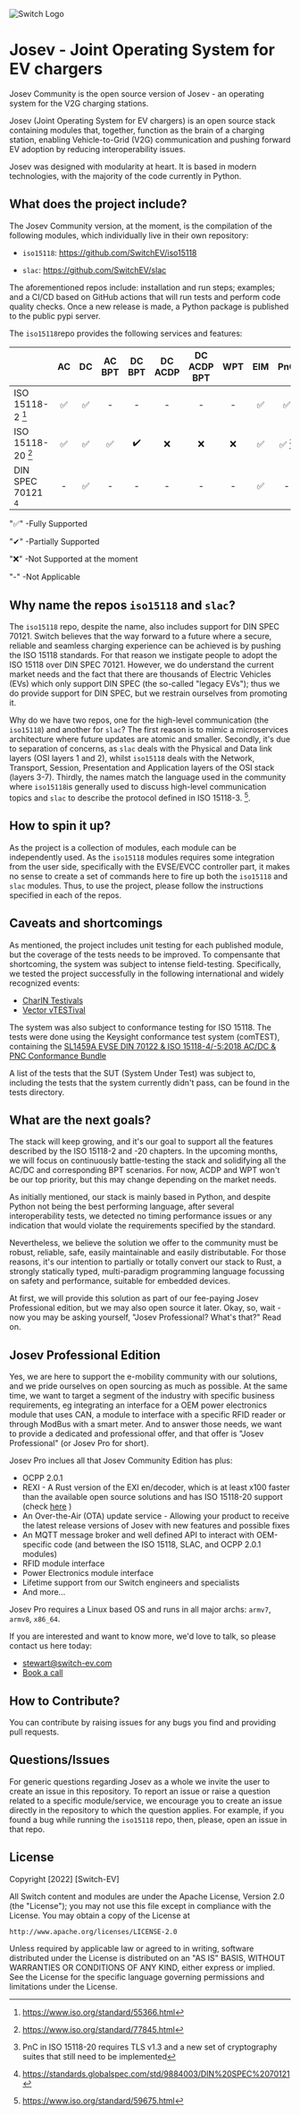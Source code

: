 ![Switch Logo](docs/switch_logo_black.svg)

# Josev - Joint Operating System for EV chargers

Josev Community is the open source version of Josev - an operating system for the V2G charging stations.

Josev (Joint Operating System for EV chargers) is an open source stack containing modules that, together,
function as the brain of a charging station, enabling Vehicle-to-Grid (V2G) communication and pushing forward EV
adoption by reducing interoperability issues.

Josev was designed with modularity at heart. It is based in modern technologies, with the majority of the code
currently in Python.

## What does the project include?

The Josev Community version, at the moment, is the compilation of the following modules, which individually live in
their own repository:

- `iso15118`: https://github.com/SwitchEV/iso15118

* `slac`: https://github.com/SwitchEV/slac

The aforementioned repos include: installation and run steps; examples; and a CI/CD based on GitHub actions that
will run tests and perform code quality checks. Once a new release is made, a Python package is published to the
public pypi server.

The `iso15118`repo provides the following services and features:

|                     | AC  | DC  | AC BPT | DC BPT | DC ACDP | DC ACDP BPT | WPT | EIM |   PnC   |
| ------------------- | :-: | :-: | :----: | :----: | :-----: | :---------: | :-: | :-: | :-----: |
| ISO 15118-2 [^1]    | ✅  | ✅  |   -    |   -    |    -    |      -      |  -  | ✅  |   ✅    |
| ISO 15118-20 [^2]   | ✅  | ✅  |   ✅   |   ✔️   |   ❌    |     ❌      | ❌  | ✅  | ✅ [^5] |
| DIN SPEC 70121 [^4] |  -  | ✅  |   -    |   -    |    -    |      -      |  -  |  ✅   |    -    |

"✅" -Fully Supported

"✔" -Partially Supported

"❌" -Not Supported at the moment

"-" -Not Applicable

## Why name the repos `iso15118` and `slac`?

The `iso15118` repo, despite the name, also includes support for DIN SPEC 70121.
Switch believes that the way forward to a future where a secure, reliable and seamless charging experience can be
achieved is by pushing the ISO 15118 standards. For that reason we instigate people to adopt the ISO 15118 over DIN SPEC 70121. However, we do understand the current market needs and the fact that there are thousands of
Electric Vehicles (EVs) which only support DIN SPEC (the so-called "legacy EVs"); thus we do provide support
for DIN SPEC, but we restrain ourselves from promoting it.

Why do we have two repos, one for the high-level communication (the `iso15118`) and another for `slac`? The first
reason is to mimic a microservices architecture where future updates are atomic and smaller. Secondly, it's due to
separation of concerns, as `slac` deals with the Physical and Data link layers (OSI layers 1 and 2), whilst `iso15118`
deals with the Network, Transport, Session, Presentation and Application layers of the OSI stack (layers 3-7).
Thirdly, the names match the language used in the community where `iso15118`is generally used to discuss high-level
communication topics and `slac` to describe the protocol defined in ISO 15118-3. [^3].

## How to spin it up?

As the project is a collection of modules, each module can be independently used. As the `iso15118` modules requires
some integration from the user side, specifically with the EVSE/EVCC controller part, it makes no sense to create a
set of commands here to fire up both the `iso15118` and `slac` modules.
Thus, to use the project, please follow the instructions specified in each of the repos.

## Caveats and shortcomings

As mentioned, the project includes unit testing for each published module, but the coverage of the tests needs to be
improved.
To compensante that shortcoming, the system was subject to intense field-testing. Specifically, we tested the project
successfully in the following international and widely recognized events:

- [CharIN Testivals](https://www.charin.global/events/global-testivals/)
- [Vector vTESTival](https://www.vector.com/de/de/events/global-de-en/2022/vector-e-mobility-symposium-2022/#c284443)

The system was also subject to conformance testing for ISO 15118.
The tests were done using the Keysight conformance test system (comTEST), containing the
[SL1459A EVSE DIN 70122 & ISO 15118-4/-5:2018 AC/DC & PNC Conformance Bundle](https://www.keysight.com/gb/en/assets/3120-1491/data-sheets/SL14XXA-Scienlab-Test-Case-Library-TTCN-3.pdf)

A list of the tests that the SUT (System Under Test) was subject to, including the tests that the system currently
didn't pass, can be found in the tests directory.

## What are the next goals?

The stack will keep growing, and it's our goal to support all the features described by the ISO 15118-2 and -20 chapters.
In the upcoming months, we will focus on continuously battle-testing the stack and solidifying all the AC/DC and
corresponding BPT scenarios.
For now, ACDP and WPT won't be our top priority, but this may change depending on the market needs.

As initially mentioned, our stack is mainly based in Python, and despite Python not being the best performing language,
after several interoperability tests, we detected no timing performance issues or any indication that would violate
the requirements specified by the standard.

Nevertheless, we believe the solution we offer to the community must be robust, reliable, safe, easily maintainable and
easily distributable. For those reasons, it's our intention to partially or totally convert our stack to Rust, a strongly
statically typed, multi-paradigm programming language focussing on safety and performance, suitable for embedded devices.

At first, we will provide this solution as part of our fee-paying Josev Professional edition, but we may also open source
it later. Okay, so, wait - now you may be asking yourself, "Josev Professional? What's that?" Read on.

## Josev Professional Edition

Yes, we are here to support the e-mobility community with our solutions, and we pride ourselves on open sourcing as much
as possible. At the same time, we want to target a segment of the industry with specific business requirements,
eg integrating an interface for a OEM power electronics module that uses CAN, a module to interface with a specific
RFID reader or through ModBus with a smart meter. And to answer those needs, we want to provide a dedicated and
professional offer, and that offer is "Josev Professional" (or Josev Pro for short).

Josev Pro inclues all that Josev Community Edition has plus:

- OCPP 2.0.1
- REXI - A Rust version of the EXI en/decoder, which is at least x100 faster than the available open source solutions
  and has ISO 15118-20 support (check [here](docs/rexi_performance.png) )
- An Over-the-Air (OTA) update service - Allowing your product to receive the latest release versions of Josev with new
  features and possible fixes
- An MQTT message broker and well defined API to interact with OEM-specific code (and between the ISO 15118, SLAC, and OCPP 2.0.1 modules)
- RFID module interface
- Power Electronics module interface
- Lifetime support from our Switch engineers and specialists
- And more...

Josev Pro requires a Linux based OS and runs in all major archs: `armv7`, `armv8`, `x86_64`.

If you are interested and want to know more, we'd love to talk, so please contact us here today: 
- stewart@switch-ev.com
- [Book a call](https://meetings-eu1.hubspot.com/stewart-mckee)

## How to Contribute?

You can contribute by raising issues for any bugs you find and providing pull requests.

## Questions/Issues

For generic questions regarding Josev as a whole we invite the user to create an issue in this repository.
To report an issue or raise a question related to a specific module/service, we encourage you to create an issue
directly in the repository to which the question applies. For example, if you found a bug while running the `iso15118`
repo, then, please, open an issue in that repo.

## License

Copyright [2022] [Switch-EV]

All Switch content and modules are under the Apache License, Version 2.0 (the "License");
you may not use this file except in compliance with the License.
You may obtain a copy of the License at

    http://www.apache.org/licenses/LICENSE-2.0

Unless required by applicable law or agreed to in writing, software
distributed under the License is distributed on an "AS IS" BASIS,
WITHOUT WARRANTIES OR CONDITIONS OF ANY KIND, either express or implied.
See the License for the specific language governing permissions and
limitations under the License.

[^1]: https://www.iso.org/standard/55366.html
[^2]: https://www.iso.org/standard/77845.html
[^3]: https://www.iso.org/standard/59675.html
[^4]: https://standards.globalspec.com/std/9884003/DIN%20SPEC%2070121
[^5]: PnC in ISO 15118-20 requires TLS v1.3 and a new set of cryptography suites that still need to be implemented
[^6]: https://exificient.github.io/
